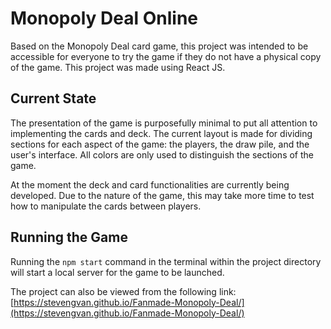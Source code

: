 # Monopoly Deal Online

Based on the Monopoly Deal card game, this project was intended to be accessible for everyone to try the game if they do not have a physical copy of the game. This project was made using React JS.

## Current State

The presentation of the game is purposefully minimal to put all attention to implementing the cards and deck. The current layout is made for dividing sections for each aspect of the game: the players, the draw pile, and the user's interface. All colors are only used to distinguish the sections of the game.

At the moment the deck and card functionalities are currently being developed. Due to the nature of the game, this may take more time to test how to manipulate the cards between players.

## Running the Game

Running the `npm start` command in the terminal within the project directory will start a local server for the game to be launched.

The project can also be viewed from the following link: [https://stevengvan.github.io/Fanmade-Monopoly-Deal/](https://stevengvan.github.io/Fanmade-Monopoly-Deal/)
